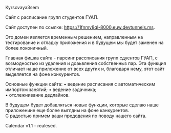 Kyrsovaya3sem	

Сайт с расписание групп студентов ГУАП.	

Сайт доступен по ссылке: https://1fnmv8ql-8000.euw.devtunnels.ms.	

Это домен является временным решением, направленным на тестирование и отладку приложения и в будущем мы будет заменен на более локоничный.	

Главная фишка сайта - парсинг рассписания групп сдуентов ГУАП, с возмодностью из удаления и доаьвления собственныз пар.	
Эта функция отличает наше приложение от всех других и, благодаря нему, этот сайт выделяется на фоне конкурентов.	

Основные функции сайта:	
• ведение расписания с автоматическим импортом занятий;	
• ведение задачника;	
• отслежнивание дедлайнов.	

В будущем будет добавляться новые функции, которые сделаю наше приложениие еще более выглдны на фоне канкурентов.	
С радостью примем ваши предодения по поводу нашего сайта.	




Calendar v1.1 - realesed.	
 
